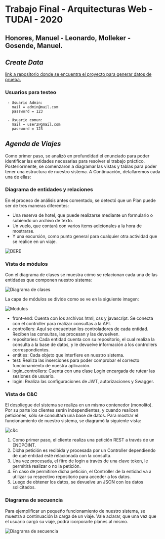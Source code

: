 # Trabajo Final - Arquitecturas Web - TUDAI - 2020
## Honores, Manuel - Leonardo, Molleker - Gosende, Manuel.

## _Create Data_
[link a repositorio donde se encuentra el proyecto para generar datos de prueba.](https://github.com/ManuelHonores/CreateData-ArquitecturaTPFinal)

### Usuarios para testeo
~~~ 
 - Usuario Admin:
   mail = admin@mail.com
   password = 123
 
 - Usuario comun:
   mail = user2@gmail.com
   password = 123
~~~

## _Agenda de Viajes_
Como primer paso, se analizó en profundidad el enunciado para poder identificar las entidades necesarias para resolver el trabajo práctico.
Posteriormente, se comenzaron a diagramar las vistas y tablas para poder tener una estructura de nuestro sistema. A Continuación, detallaremos cada una de ellas:

### Diagrama de entidades y relaciones

En el proceso de análisis antes comentado, se detectó que un Plan puede ser de tres maneras diferentes:
- Una reserva de hotel, que puede realizarse mediante un formulario o subiendo un archivo de texto.
- Un vuelo, que contará con varios items adicionales a la hora de mostrarse.
- Y una excursión, como punto general para cualquier otra actividad que se realice en un viaje.

![DERE](images/dere.png)

### Vista de módulos

Con el diagrama de clases se muestra cómo se relacionan cada una de las entidades que componen nuestro sistema:

![Diagrama de clases](images/diagrama-de-clases.png)

La capa de módulos se divide como se ve en la siguiente imagen:

![Modulos](images/modulos.png)

- front-end: Cuenta con los archivos html, css y javascript. Se conecta con el controller para realizar consultas a la API.
- controllers: Aquí se encuentran los controladores de cada entidad. Reciben las consultas, las procesan y las devuelven.
- repositories: Cada entidad cuenta con su repositorio, el cual realiza la consulta a la base de datos, y le devuelve información a los controllers correspondientes.
- entities: Cada objeto que interfiere en nuestro sistema.
- test: Realiza las inserciones para poder comprobar el correcto funcionamiento de nuestra aplicación.
- login_controllers: Cuenta con una clase Login encargada de rutear las sesiones de usuario.
- login: Realiza las configuraciones de JWT, autorizaciones y Swagger.

### Vista de C&C

El despliegue del sistema se realiza en un mismo contenedor (monolito). Por su parte los clientes serán independientes, y cuando realicen peticiones, sólo se consultará una base de datos.
Para mostrar el funcionamiento de nuestro sistema,  se diagramó la siguiente vista:

![c&c](images/cc.png)

1. Como primer paso, el cliente realiza una petición REST a través de un ENDPOINT.
2. Dicha petición es recibida y procesada por un Controller dependiendo de qué entidad esté relacionada con la consulta.
3. Una vez procesada, el fitro de login a través de una clave token, le permitirá realizar o no la petición.
4. En caso de permitirse dicha petición, el Controller de la entidad va a utilizar su respectivo repositorio para acceder a los datos.
5. Luego de obtener los datos, se devuelve un JSON con los datos solicitados.

### Diagrama de secuencia

Para ejemplificar un pequeño funcionamiento de nuestro sistema, se muestra a continuación la carga de un viaje. Vale aclarar, que una vez que el usuario cargó su viaje, podrá icorporarle planes al mismo.

![Diagrama de secuencia](images/diagrama-de-secuencia.png)
